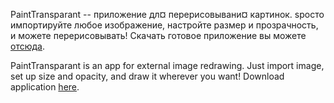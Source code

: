 ﻿PaintTransparant -- приложение дл¤ перерисовывани¤ картинок. ѕросто импортируйте любое изображение, настройте размер и прозрачность, и можете перерисовывать!
Скачать готовое приложение вы можете <a href="https://github.com/lancaxor/PaintTransparant/blob/master/PaingTransparant/bin/Release/PaingTransparant.exe">отсюда</a>.

PaintTransparant is an app for external image redrawing. Just import image, set up size and opacity, and draw it wherever you want!
Download application <a href="https://github.com/lancaxor/PaintTransparant/blob/master/PaingTransparant/bin/Release/PaingTransparant.exe">here</a>.